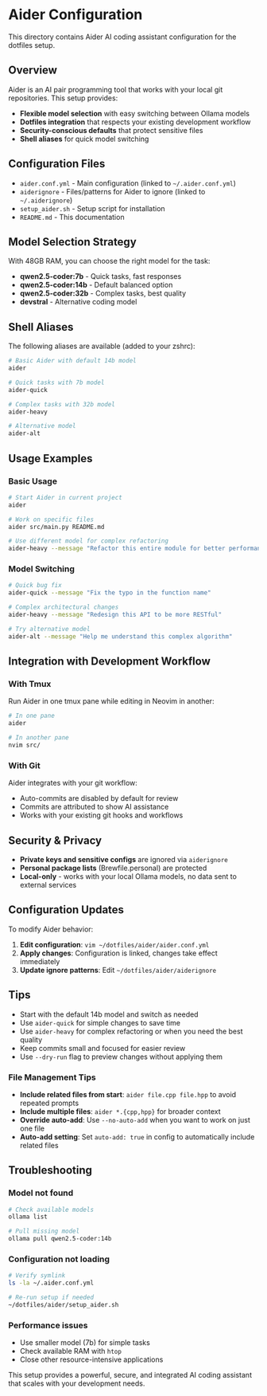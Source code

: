 # Aider Configuration

This directory contains Aider AI coding assistant configuration for the dotfiles setup.

## Overview

Aider is an AI pair programming tool that works with your local git repositories. This setup provides:
- **Flexible model selection** with easy switching between Ollama models
- **Dotfiles integration** that respects your existing development workflow  
- **Security-conscious defaults** that protect sensitive files
- **Shell aliases** for quick model switching

## Configuration Files

- `aider.conf.yml` - Main configuration (linked to `~/.aider.conf.yml`)
- `aiderignore` - Files/patterns for Aider to ignore (linked to `~/.aiderignore`)
- `setup_aider.sh` - Setup script for installation
- `README.md` - This documentation

## Model Selection Strategy

With 48GB RAM, you can choose the right model for the task:

- **qwen2.5-coder:7b** - Quick tasks, fast responses
- **qwen2.5-coder:14b** - Default balanced option
- **qwen2.5-coder:32b** - Complex tasks, best quality
- **devstral** - Alternative coding model

## Shell Aliases

The following aliases are available (added to your zshrc):

```bash
# Basic Aider with default 14b model
aider

# Quick tasks with 7b model  
aider-quick

# Complex tasks with 32b model
aider-heavy

# Alternative model
aider-alt
```

## Usage Examples

### Basic Usage
```bash
# Start Aider in current project
aider

# Work on specific files
aider src/main.py README.md

# Use different model for complex refactoring
aider-heavy --message "Refactor this entire module for better performance"
```

### Model Switching
```bash
# Quick bug fix
aider-quick --message "Fix the typo in the function name"

# Complex architectural changes  
aider-heavy --message "Redesign this API to be more RESTful"

# Try alternative model
aider-alt --message "Help me understand this complex algorithm"
```

## Integration with Development Workflow

### With Tmux
Run Aider in one tmux pane while editing in Neovim in another:
```bash
# In one pane
aider

# In another pane  
nvim src/
```

### With Git
Aider integrates with your git workflow:
- Auto-commits are disabled by default for review
- Commits are attributed to show AI assistance
- Works with your existing git hooks and workflows

## Security & Privacy

- **Private keys and sensitive configs** are ignored via `aiderignore`
- **Personal package lists** (Brewfile.personal) are protected
- **Local-only** - works with your local Ollama models, no data sent to external services

## Configuration Updates

To modify Aider behavior:

1. **Edit configuration**: `vim ~/dotfiles/aider/aider.conf.yml`
2. **Apply changes**: Configuration is linked, changes take effect immediately
3. **Update ignore patterns**: Edit `~/dotfiles/aider/aiderignore`

## Tips

- Start with the default 14b model and switch as needed
- Use `aider-quick` for simple changes to save time
- Use `aider-heavy` for complex refactoring or when you need the best quality
- Keep commits small and focused for easier review
- Use `--dry-run` flag to preview changes without applying them

### File Management Tips

- **Include related files from start**: `aider file.cpp file.hpp` to avoid repeated prompts
- **Include multiple files**: `aider *.{cpp,hpp}` for broader context
- **Override auto-add**: Use `--no-auto-add` when you want to work on just one file
- **Auto-add setting**: Set `auto-add: true` in config to automatically include related files

## Troubleshooting

### Model not found
```bash
# Check available models
ollama list

# Pull missing model
ollama pull qwen2.5-coder:14b
```

### Configuration not loading
```bash
# Verify symlink
ls -la ~/.aider.conf.yml

# Re-run setup if needed
~/dotfiles/aider/setup_aider.sh
```

### Performance issues
- Use smaller model (7b) for simple tasks
- Check available RAM with `htop`
- Close other resource-intensive applications

This setup provides a powerful, secure, and integrated AI coding assistant that scales with your development needs.
